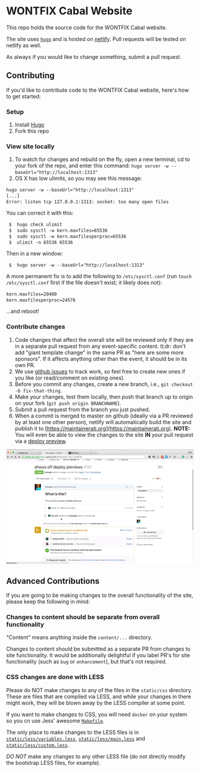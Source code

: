 # WONTFIX Cabal Website

This repo holds the source code for the WONTFIX Cabal website.

The site uses [`hugo`](https://gohugo.io/) and is hosted on [netlify](https://www.netlify.com/). Pull requests will be tested on netlify as well.

As always if you would like to change something, submit a pull request.

## Contributing

If you'd like to contribute code to the WONTFIX Cabal website, here's how to get
started:

### Setup
1. Install [Hugo](http://gohugo.io)
1. Fork this repo

### View site locally
1. To watch for changes and rebuild on the fly, open a new terminal, cd to your
fork of the repo, and enter this command:
`hugo server -w --baseUrl="http://localhost:1313"`
1. OS X has low ulimits, so you may see this message:
```
hugo server -w --baseUrl="http://localhost:1313"
[...]
Error: listen tcp 127.0.0.1:1313: socket: too many open files
```

You can correct it with this:
```
 $  hugo check ulimit
 $  sudo sysctl -w kern.maxfiles=65536
 $  sudo sysctl -w kern.maxfilesperproc=65536
 $  ulimit -n 65536 65536
```
Then in a new window:
```
 $  hugo server -w --baseUrl="http://localhost:1313"
```

A more permanent fix is to add the following to `/etc/sysctl.conf` (run
`touch /etc/sysctl.conf` first if the file doesn't exist; it likely does not):

```
kern.maxfiles=20480
kern.maxfilesperproc=24576
```
...and reboot!

### Contribute changes
1. Code changes that affect the overall site will be reviewed only if they are
in a separate pull request from any event-specific content. tl;dr: don't add
"giant template change" in the same PR as "here are some more sponsors". If it
affects anything other than the event, it should be in its own PR.
1. We use [github issues](https://github.com/maintainerati/wontfix-cabal-site/issues)
to track work, so feel free to create new ones if you like (or read/comment on
existing ones).
1. Before you commit any changes, create a new branch, i.e., `git checkout -b fix-that-thing`.
1. Make your changes, test them locally, then push that branch up to origin on
your fork (`git push origin BRANCHNAME`).
1. Submit a pull request from the branch you just pushed.
1. When a commit is merged to master on github (ideally via a PR reviewed by at
least one other person), netlify will automatically build the site and publish
it to [https://maintainerati.org](https://maintainerati.org).
**NOTE:** You will even be able to view the changes to the site **IN** your pull request
via a [deploy preview](https://www.netlify.com/blog/2016/07/20/introducing-deploy-previews).

![deploy-preview](static/deploy-preview.gif)

## Advanced Contributions
If you are going to be making changes to the overall functionality of the site, please keep the following in mind:

### Changes to content should be separate from overall functionality
"Content" means anything inside the `content/...` directory.

Changes to content should be submitted as a separate PR from changes to site
functionality. It would be additionally delightful if you label PR's for site
functionality (such as `bug` or `enhancement`), but that's not required.

### CSS changes are done with LESS

Please do NOT make changes to any of the files in the `static/css` directory.
These are files that are compiled via LESS, and while your changes in there
might work, they will be blown away by the LESS compiler at some point.

If you want to make changes to CSS, you will need `docker` on your system so you
cn use Jess' awesome [`Makefile`](Makefile).

The only place to make changes to the LESS files is in
[`static/less/variables.less`](static/less/variables.less),
[`static/less/main.less`](static/less/main.less) and
[`static/less/custom.less`](static/less/custom.less).

*DO NOT* make any changes to any other LESS file (do not directly modify the bootstrap LESS files, for example).
